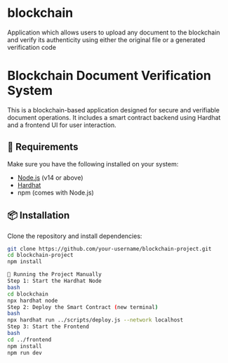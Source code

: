 # blockchain
Application which allows users to upload any document to the blockchain and verify its authenticity using either the original file or a generated verification code
# Blockchain Document Verification System

This is a blockchain-based application designed for secure and verifiable document operations. It includes a smart contract backend using Hardhat and a frontend UI for user interaction.

## 🔧 Requirements

Make sure you have the following installed on your system:

- [Node.js](https://nodejs.org/en/) (v14 or above)
- [Hardhat](https://hardhat.org/getting-started/)
- npm (comes with Node.js)

## 📦 Installation

Clone the repository and install dependencies:

```bash
git clone https://github.com/your-username/blockchain-project.git
cd blockchain-project
npm install

🚀 Running the Project Manually
Step 1: Start the Hardhat Node
bash
cd blockchain
npx hardhat node
Step 2: Deploy the Smart Contract (new terminal)
bash
npx hardhat run ../scripts/deploy.js --network localhost
Step 3: Start the Frontend
bash
cd ../frontend
npm install
npm run dev

